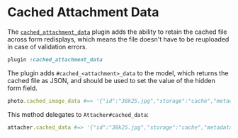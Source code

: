 # Cached Attachment Data

The [`cached_attachment_data`][cached_attachment_data] plugin adds the ability
to retain the cached file across form redisplays, which means the file doesn't
have to be reuploaded in case of validation errors.

```rb
plugin :cached_attachment_data
```

The plugin adds `#cached_<attachment>_data` to the model, which returns the
cached file as JSON, and should be used to set the value of the hidden form
field.

```rb
photo.cached_image_data #=> '{"id":"38k25.jpg","storage":"cache","metadata":{...}}'
```

This method delegates to `Attacher#cached_data`:

```rb
attacher.cached_data #=> '{"id":"38k25.jpg","storage":"cache","metadata":{...}}'
```

[cached_attachment_data]: /lib/shrine/plugins/cached_attachment_data.rb

